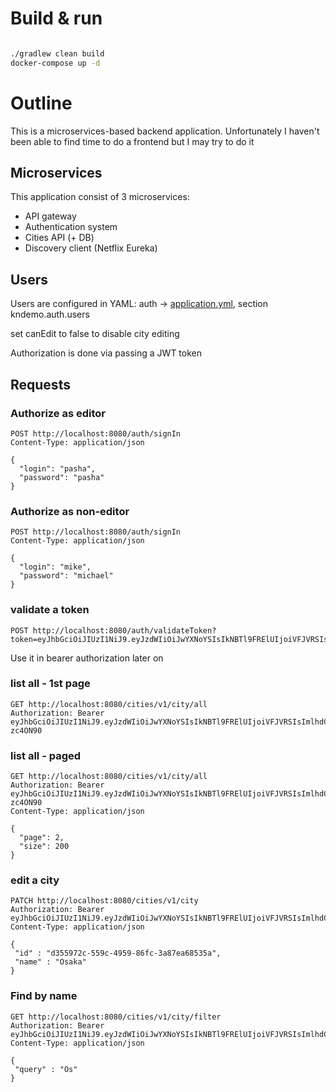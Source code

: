 # Build & run

``` sh

./gradlew clean build
docker-compose up -d 

```


# Outline

This is a microservices-based backend application. Unfortunately I haven't been able to find time to do a frontend but I may try to do it


## Microservices

This application consist of 3 microservices:

* API gateway
* Authentication system
* Cities API (+ DB)
* Discovery client (Netflix Eureka)

## Users

Users are configured in YAML: auth -> [application.yml](./auth/src/main/resources/application.yml]), section kndemo.auth.users

set canEdit to false to disable city editing

Authorization is done via passing a JWT token

## Requests
### Authorize as editor
```http request
POST http://localhost:8080/auth/signIn
Content-Type: application/json

{
  "login": "pasha",
  "password": "pasha"
}
```


### Authorize as non-editor
```http request
POST http://localhost:8080/auth/signIn
Content-Type: application/json

{
  "login": "mike",
  "password": "michael"
}
```


### validate a token
```http request
POST http://localhost:8080/auth/validateToken?token=eyJhbGciOiJIUzI1NiJ9.eyJzdWIiOiJwYXNoYSIsIkNBTl9FRElUIjoiVFJVRSIsImlhdCI6MTY0OTAzNTQxOCwiZXhwIjoxNjQ5MDM5MDE4fQ.YwKBuSCMl9VTkA6nFiSl2gvjCQPWsYTnRckZSEu6c8A
```
Use it in bearer authorization later on

### list all - 1st page
```http request
GET http://localhost:8080/cities/v1/city/all
Authorization: Bearer eyJhbGciOiJIUzI1NiJ9.eyJzdWIiOiJwYXNoYSIsIkNBTl9FRElUIjoiVFJVRSIsImlhdCI6MTY0OTAzNTQzMywiZXhwIjoxNjQ5MDM5MDMzfQ.XYos_R5IZz5a9bjXpk7WHFAC91kJarfWQp7-zc4ON90
```

### list all - paged
```http request
GET http://localhost:8080/cities/v1/city/all
Authorization: Bearer eyJhbGciOiJIUzI1NiJ9.eyJzdWIiOiJwYXNoYSIsIkNBTl9FRElUIjoiVFJVRSIsImlhdCI6MTY0OTAzNTQzMywiZXhwIjoxNjQ5MDM5MDMzfQ.XYos_R5IZz5a9bjXpk7WHFAC91kJarfWQp7-zc4ON90
Content-Type: application/json

{
  "page": 2,
  "size": 200
}
```
### edit a city
```http request
PATCH http://localhost:8080/cities/v1/city
Authorization: Bearer eyJhbGciOiJIUzI1NiJ9.eyJzdWIiOiJwYXNoYSIsIkNBTl9FRElUIjoiVFJVRSIsImlhdCI6MTY0OTAzNTQxOCwiZXhwIjoxNjQ5MDM5MDE4fQ.YwKBuSCMl9VTkA6nFiSl2gvjCQPWsYTnRckZSEu6c8A
Content-Type: application/json

{
 "id" : "d355972c-559c-4959-86fc-3a87ea68535a",
 "name" : "Osaka"
}
```


### Find by name
```http request
GET http://localhost:8080/cities/v1/city/filter
Authorization: Bearer eyJhbGciOiJIUzI1NiJ9.eyJzdWIiOiJwYXNoYSIsIkNBTl9FRElUIjoiVFJVRSIsImlhdCI6MTY0OTAzNTQxOCwiZXhwIjoxNjQ5MDM5MDE4fQ.YwKBuSCMl9VTkA6nFiSl2gvjCQPWsYTnRckZSEu6c8A
Content-Type: application/json

{
 "query" : "Os"
}
```

